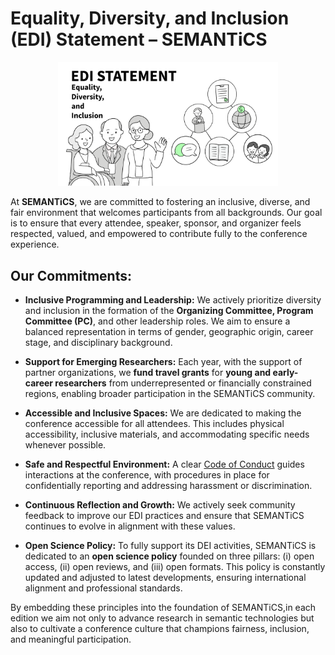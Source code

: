 # Equality, Diversity, and Inclusion (EDI) Statement – SEMANTiCS 

<div style="text-align: center;">
  <img src="../img/edi.png" style="width: 70%; height: auto;" alt="">
</div>


At **SEMANTiCS**, we are committed to fostering an inclusive, diverse, and fair environment that welcomes participants from all backgrounds. Our goal is to ensure that every attendee, speaker, sponsor, and organizer feels respected, valued, and empowered to contribute fully to the conference experience.

 
## Our Commitments:
* **Inclusive Programming and Leadership:**
 We actively prioritize diversity and inclusion in the formation of the **Organizing Committee, Program Committee (PC)**, and other leadership roles. We aim to ensure a balanced representation in terms of gender, geographic origin, career stage, and disciplinary background.


* **Support for Emerging Researchers:**
 Each year, with the support of partner organizations, we **fund travel grants** for **young and early-career researchers** from underrepresented or financially constrained regions, enabling broader participation in the SEMANTiCS community.


* **Accessible and Inclusive Spaces:**
 We are dedicated to making the conference accessible for all attendees. This includes physical accessibility, inclusive materials, and accommodating specific needs whenever possible.


* **Safe and Respectful Environment:**
 A clear [Code of Conduct](https://2025-eu.semantics.cc/page/coc) guides interactions at the conference, with procedures in place for confidentially reporting and addressing harassment or discrimination.


* **Continuous Reflection and Growth:**
 We actively seek community feedback to improve our EDI practices and ensure that SEMANTiCS continues to evolve in alignment with these values.


* **Open Science Policy:**
To fully support its DEI activities, SEMANTiCS is dedicated to an **open science policy** founded on three pillars: (i) open access, (ii) open reviews, and (iii) open formats. This policy is constantly updated and adjusted to latest developments, ensuring international alignment and professional standards.


By embedding these principles into the foundation of SEMANTiCS,in each edition  we aim not only to advance research in semantic technologies but also to cultivate a conference culture that champions fairness, inclusion, and meaningful participation.
